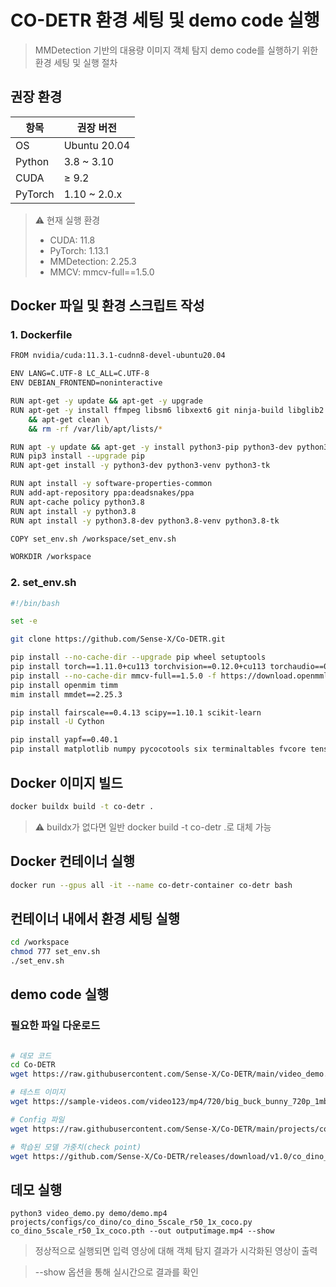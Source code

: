 
# CO-DETR 환경 세팅 및 demo code 실행

> MMDetection 기반의 대용량 이미지 객체 탐지 demo code를 실행하기 위한 환경 세팅 및 실행 절차


##  권장 환경

| 항목        | 권장 버전             |
|-------------|------------------------|
| OS          | Ubuntu 20.04           |
| Python      | 3.8 ~ 3.10             |
| CUDA        | ≥ 9.2        |
| PyTorch     | 1.10 ~ 2.0.x            |

> ⚠ 현재 실행 환경
> - CUDA: 11.8
> - PyTorch: 1.13.1
> - MMDetection: 2.25.3
> - MMCV: mmcv-full==1.5.0



## Docker 파일 및 환경 스크립트 작성

### 1. Dockerfile

```bash
FROM nvidia/cuda:11.3.1-cudnn8-devel-ubuntu20.04

ENV LANG=C.UTF-8 LC_ALL=C.UTF-8
ENV DEBIAN_FRONTEND=noninteractive

RUN apt-get -y update && apt-get -y upgrade
RUN apt-get -y install ffmpeg libsm6 libxext6 git ninja-build libglib2.0-0 libsm6 libxrender-dev libxext6 \
    && apt-get clean \
    && rm -rf /var/lib/apt/lists/*

RUN apt -y update && apt-get -y install python3-pip python3-dev python3-setuptools
RUN pip3 install --upgrade pip
RUN apt-get install -y python3-dev python3-venv python3-tk

RUN apt install -y software-properties-common
RUN add-apt-repository ppa:deadsnakes/ppa
RUN apt-cache policy python3.8
RUN apt install -y python3.8
RUN apt install -y python3.8-dev python3.8-venv python3.8-tk 

COPY set_env.sh /workspace/set_env.sh

WORKDIR /workspace

```
### 2. set_env.sh

```bash
#!/bin/bash

set -e

git clone https://github.com/Sense-X/Co-DETR.git

pip install --no-cache-dir --upgrade pip wheel setuptools
pip install torch==1.11.0+cu113 torchvision==0.12.0+cu113 torchaudio==0.11.0 --extra-index-url https://download.pytorch.org/whl/cu113
pip install --no-cache-dir mmcv-full==1.5.0 -f https://download.openmmlab.com/mmcv/dist/cu113/torch1.11.0/index.html
pip install openmim timm
mim install mmdet==2.25.3

pip install fairscale==0.4.13 scipy==1.10.1 scikit-learn
pip install -U Cython

pip install yapf==0.40.1
pip install matplotlib numpy pycocotools six terminaltables fvcore tensorboard einops
```

## Docker 이미지 빌드
```bash
docker buildx build -t co-detr .
```
> ⚠️ buildx가 없다면 일반 docker build -t co-detr .로 대체 가능

## Docker 컨테이너 실행
```bash
docker run --gpus all -it --name co-detr-container co-detr bash
```

## 컨테이너 내에서 환경 세팅 실행
```bash
cd /workspace
chmod 777 set_env.sh
./set_env.sh
```

## demo code 실행

### 필요한 파일 다운로드
```bash

# 데모 코드
cd Co-DETR
wget https://raw.githubusercontent.com/Sense-X/Co-DETR/main/video_demo.py

# 테스트 이미지
wget https://sample-videos.com/video123/mp4/720/big_buck_bunny_720p_1mb.mp4 -O demo/demo.mp4

# Config 파일
wget https://raw.githubusercontent.com/Sense-X/Co-DETR/main/projects/configs/co_dino/co_dino_5scale_r50_1x_coco.py -P projects/configs/co_dino/

# 학습된 모델 가중치(check point)
wget https://github.com/Sense-X/Co-DETR/releases/download/v1.0/co_dino_5scale_r50_1x_coco.pth

```

 
## 데모 실행
```
python3 video_demo.py demo/demo.mp4 projects/configs/co_dino/co_dino_5scale_r50_1x_coco.py co_dino_5scale_r50_1x_coco.pth --out outputimage.mp4 --show
```
> 정상적으로 실행되면 입력 영상에 대해 객체 탐지 결과가 시각화된 영상이 출력

> --show 옵션을 통해 실시간으로 결과를 확인

